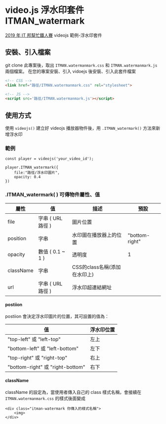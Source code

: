# video.js 浮水印套件 ITMAN_watermark
[2019 年 IT 邦幫忙鐵人賽](https://ithelp.ithome.com.tw/ironman) videojs 範例-浮水印套件

## 安裝、引入檔案

git clone 此專案後，取出 `ITMAN.watermanmark.css` 和 `ITMAN.watermanmark.js`兩個檔案。
在您的專案安裝、引入 vidoejs 後安裝、引入此套件檔案

```HTML
<!-- CSS -->
<link href="路徑/ITMAN.watermanmark.css" rel="stylesheet">

<!-- JS -->
<script src='路徑/ITMAN.watermanmark.js'></script>
```

## 使用方式
使用 `videojs()` 建立好 videojs 播放器物件後，用 `.ITMAN_watermark()` 方法來新增浮水印

### 範例
```
const player = videojs('your_video_id');

player.ITMAN_watermark({
    file:"路徑/浮水印圖片",
    opacity: 0.4
})
```

### .ITMAN_watermark( ) 可傳物件屬性、值
| 屬性 | 值 | 描述 | 預設 |
| -------- | -------- | -------- | -------- |
| file     | 字串 ( URL 路徑 )     | 圖片位置     | |
| position     | 字串    | 水印圖在播放器上的位置     |"bottom-right" |
| opacity    | 數值 ( 0.1 ~ 1 )    | 透明度     |1 |
| className   | 字串    | CSS的class名稱(添加在水印上)    | |
| url     | 字串 ( URL 路徑 )    | 浮水印超連結網址    | |

#### postiion
postiion 會決定浮水印圖片的位置，其可設置的值為：

| 值 | 浮水印位置 |
| -------- | -------- |
| "top-left" 或 "left-top" | 左上     |
| "bottom-left" 或 "left-bottom" | 左下     |
| "top-right" 或 "right-top" | 右上     |
| "bottom-right" 或 "right-bottom" | 右下     |

#### className
className 的設定為，當使用者傳入自己的 class 樣式名稱，會接續在 `ITMAN.watermanmark.css` 的樣式後面變成
```
<div class="itman-watermark 你傳入的樣式名稱">
    <img>
</div>
```